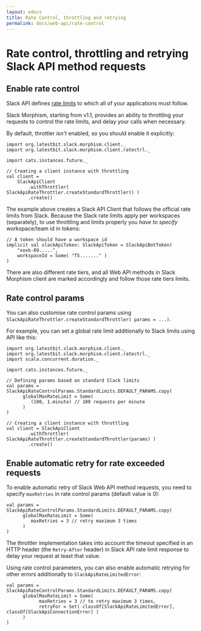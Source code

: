 ```yaml
---
layout: edocs
title: Rate Control, throttling and retrying
permalink: docs/web-api/rate-control
---
```

# Rate control, throttling and retrying Slack API method requests

## Enable rate control
Slack API defines [rate limits](https://api.slack.com/docs/rate-limits) to which all of your applications must follow.

Slack Morphism, starting from v1.1, provides an ability to throttling your requests to control the rate limits, 
and delay your calls when necessary.

By default, throttler *isn't* enabled, so you should enable it explicitly:
```
import org.latestbit.slack.morphism.client._
import org.latestbit.slack.morphism.client.ratectrl._

import cats.instances.future._

// Creating a client instance with throttling
val client = 
    SlackApiClient
        .withThrottler( SlackApiRateThrottler.createStandardThrottler() )
        .create()
```
The example above creates a Slack API Client that follows the official rate limits from Slack.
Because the Slack rate limits apply per workspaces (separately), 
to use throttling and limits properly you *have to specify* workspace/team id in tokens:

```
// A token should have a workspace id
implicit val slackApiToken: SlackApiToken = SlackApiBotToken(
    "xoxb-89.....",
    workspaceId = Some( "TS......." ) 
)
``` 
There are also different rate tiers, and all Web API methods in Slack Morphism client 
are marked accordingly and follow those rate tiers limits.

## Rate control params
You can also customise rate control params using `SlackApiRateThrottler.createStandardThrottler( params = ...)`.

For example, you can set a global rate limit additionally to Slack limits using API like this:
```
import org.latestbit.slack.morphism.client._
import org.latestbit.slack.morphism.client.ratectrl._
import scala.concurrent.duration._

import cats.instances.future._

// Defining params based on standard Slack limits
val params = SlackApiRateControlParams.StandardLimits.DEFAULT_PARAMS.copy(
      globalMaxRateLimit = Some(
         (100, 1.minute) // 100 requests per minute
      )
)

// Creating a client instance with throttling
val client = SlackApiClient
        .withThrottler( SlackApiRateThrottler.createStandardThrottler(params) )
        .create()

```

## Enable automatic retry for rate exceeded requests

To enable automatic retry of Slack Web API method requests, 
you need to specify `maxRetries` in rate control params (default value is 0):

```
val params = SlackApiRateControlParams.StandardLimits.DEFAULT_PARAMS.copy(
      globalMaxRateLimit = Some(
         maxRetries = 3 // retry maximum 3 times
      )
)
```

The throttler implementation takes into account the timeout specified 
in an HTTP header (the `Retry-After` header) in Slack API rate limit response 
to delay your request at least that value.

Using rate control parameters, you can also enable automatic retrying for other errors additionally to `SlackApiRateLimitedError`:

```
val params =  SlackApiRateControlParams.StandardLimits.DEFAULT_PARAMS.copy(
      globalMaxRateLimit = Some(
            maxRetries = 3 // to retry maximum 3 times,
            retryFor = Set( classOf[SlackApiRateLimitedError], classOf[SlackApiConnectionError] )
      )
)
```
